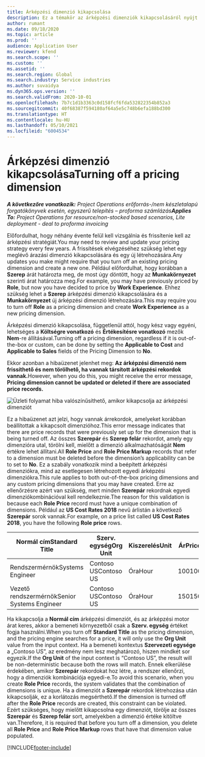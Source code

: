 ```yaml
---
title: Árképzési dimenzió kikapcsolása
description: Ez a témakör az árképzési dimenziók kikapcsolásáról nyújt információkat.
author: rumant
ms.date: 09/18/2020
ms.topic: article
ms.prod: ''
audience: Application User
ms.reviewer: kfend
ms.search.scope: ''
ms.custom: ''
ms.assetid: ''
ms.search.region: Global
ms.search.industry: Service industries
ms.author: suvaidya
ms.dyn365.ops.version: ''
ms.search.validFrom: 2020-10-01
ms.openlocfilehash: 7b7c1d1b3363c0d158fcf6fda532822354b852a3
ms.sourcegitcommit: 40f68387f594180af64a5e5c748b6efa188bd300
ms.translationtype: HT
ms.contentlocale: hu-HU
ms.lasthandoff: 05/10/2021
ms.locfileid: "6004534"
---
```

# <a name="turning-off-a-pricing-dimension"></a><span data-ttu-id="b03d8-103">Árképzési dimenzió kikapcsolása</span><span class="sxs-lookup"><span data-stu-id="b03d8-103">Turning off a pricing dimension</span></span>

<span data-ttu-id="b03d8-104">_**A következőre vonatkozik:** Project Operations erőforrás-/nem készletalapú forgatókönyvek esetén, egyszerű telepítés – proforma számlázás_</span><span class="sxs-lookup"><span data-stu-id="b03d8-104">_**Applies To:** Project Operations for resource/non-stocked based scenarios, Lite deployment - deal to proforma invoicing_</span></span>

<span data-ttu-id="b03d8-105">Előfordulhat, hogy néhány évente felül kell vizsgálnia és frissítenie kell az árképzési stratégiát.</span><span class="sxs-lookup"><span data-stu-id="b03d8-105">You may need to review and update your pricing strategy every few years.</span></span> <span data-ttu-id="b03d8-106">A frissítések elvégzéséhez szükség lehet egy meglévő árazási dimenzió kikapcsolására és egy új létrehozására.</span><span class="sxs-lookup"><span data-stu-id="b03d8-106">Any updates you make might require that you turn off an existing pricing dimension and create a new one.</span></span> <span data-ttu-id="b03d8-107">Például előfordulhat, hogy korábban a **Szerep** árát határozta meg, de most úgy döntött, hogy az **Munkakörnyezet** szerinti árat határozza meg.</span><span class="sxs-lookup"><span data-stu-id="b03d8-107">For example, you may have previously priced by **Role**, but now you have decided to price by **Work Experience**.</span></span> <span data-ttu-id="b03d8-108">Ehhez szükség lehet a **Szerep** árképzési dimenzió kikapcsolására és a **Munkakörnyezet** új árképzési dimenzió létrehozására.</span><span class="sxs-lookup"><span data-stu-id="b03d8-108">This may require you to turn off **Role** as a pricing dimension and create **Work Experience** as a new pricing dimension.</span></span> 

<span data-ttu-id="b03d8-109">Árképzési dimenzió kikapcsolása, függetlenül attól, hogy kész vagy egyéni, lehetséges a **Költségre vonatkozó** és **Értékesítésre vonatkozó** mezők **Nem**-re állításával.</span><span class="sxs-lookup"><span data-stu-id="b03d8-109">Turning off a pricing dimension, regardless if it is out-of-the-box or custom, can be done by setting the **Applicable to Cost** and **Applicable to Sales** fields of the Pricing Dimension to **No**.</span></span>

<span data-ttu-id="b03d8-110">Ekkor azonban a hibaüzenet jelenhet meg: **Az árképzési dimenzió nem frissíthető és nem törölhető, ha vannak társított árképzési rekordok vannak.**</span><span class="sxs-lookup"><span data-stu-id="b03d8-110">However, when you do this, you might receive the error message, **Pricing dimension cannot be updated or deleted if there are associated price records.**</span></span>

![Üzleti folyamat hiba valószínűsíthető, amikor kikapcsolja az árképzési dimenziót](media/Business-Process-Error.png)

<span data-ttu-id="b03d8-112">Ez a hibaüzenet azt jelzi, hogy vannak árrekordok, amelyeket korábban beállítottak a kikapcsolt dimenzióhoz.</span><span class="sxs-lookup"><span data-stu-id="b03d8-112">This error message indicates that there are price records that were previously set up for the dimension that is being turned off.</span></span> <span data-ttu-id="b03d8-113">Az összes **Szerepár** és **Szerep felár** rekordot, amely egy dimenzióra utal, törölni kell, mielőtt a dimenzió alkalmazhatóságát **Nem** értékre lehet állítani.</span><span class="sxs-lookup"><span data-stu-id="b03d8-113">All **Role Price** and **Role Price Markup** records that refer to a dimension must be deleted before the dimension’s applicability can be to set to **No**.</span></span> <span data-ttu-id="b03d8-114">Ez a szabály vonatkozik mind a beépített árképzési dimenziókra, mind az esetlegesen létrehozott egyedi árképzési dimenziókra.</span><span class="sxs-lookup"><span data-stu-id="b03d8-114">This rule applies to both out-of-the-box pricing dimensions and any custom pricing dimensions that you may have created.</span></span> <span data-ttu-id="b03d8-115">Erre az ellenőrzésre azért van szükség, mert minden **Szerepár** rekordnak egyedi dimenziókombinációval kell rendelkeznie.</span><span class="sxs-lookup"><span data-stu-id="b03d8-115">The reason for this validation is because each **Role Price** record must have a unique combination of dimensions.</span></span> <span data-ttu-id="b03d8-116">Például az **US Cost Rates 2018** nevű árlistán a következő **Szerepár** sorok vannak.</span><span class="sxs-lookup"><span data-stu-id="b03d8-116">For example, on a price list called **US Cost Rates 2018**, you have the following **Role price** rows.</span></span> 

| <span data-ttu-id="b03d8-117">Normál cím</span><span class="sxs-lookup"><span data-stu-id="b03d8-117">Standard Title</span></span>         | <span data-ttu-id="b03d8-118">Szerv. egység</span><span class="sxs-lookup"><span data-stu-id="b03d8-118">Org Unit</span></span>    |<span data-ttu-id="b03d8-119">Kiszerelés</span><span class="sxs-lookup"><span data-stu-id="b03d8-119">Unit</span></span>   |<span data-ttu-id="b03d8-120">Ár</span><span class="sxs-lookup"><span data-stu-id="b03d8-120">Price</span></span>  |<span data-ttu-id="b03d8-121">Pénznem</span><span class="sxs-lookup"><span data-stu-id="b03d8-121">Currency</span></span>  |
| -----------------------|-------------|-------|-------|----------|
| <span data-ttu-id="b03d8-122">Rendszermérnök</span><span class="sxs-lookup"><span data-stu-id="b03d8-122">Systems Engineer</span></span>|<span data-ttu-id="b03d8-123">Contoso US</span><span class="sxs-lookup"><span data-stu-id="b03d8-123">Contoso US</span></span>|<span data-ttu-id="b03d8-124">Óra</span><span class="sxs-lookup"><span data-stu-id="b03d8-124">Hour</span></span>| <span data-ttu-id="b03d8-125">100</span><span class="sxs-lookup"><span data-stu-id="b03d8-125">100</span></span>|<span data-ttu-id="b03d8-126">USD</span><span class="sxs-lookup"><span data-stu-id="b03d8-126">USD</span></span>|
| <span data-ttu-id="b03d8-127">Vezető rendszermérnök</span><span class="sxs-lookup"><span data-stu-id="b03d8-127">Senior Systems Engineer</span></span>|<span data-ttu-id="b03d8-128">Contoso US</span><span class="sxs-lookup"><span data-stu-id="b03d8-128">Contoso US</span></span>|<span data-ttu-id="b03d8-129">Óra</span><span class="sxs-lookup"><span data-stu-id="b03d8-129">Hour</span></span>| <span data-ttu-id="b03d8-130">150</span><span class="sxs-lookup"><span data-stu-id="b03d8-130">150</span></span>| <span data-ttu-id="b03d8-131">USD</span><span class="sxs-lookup"><span data-stu-id="b03d8-131">USD</span></span>|


<span data-ttu-id="b03d8-132">Ha kikapcsolja a **Normál cím** árképzési dimenziót, és az árképzési motor árat keres, akkor a bemeneti környezetből csak a **Szerv. egység** értéket fogja használni.</span><span class="sxs-lookup"><span data-stu-id="b03d8-132">When you turn off **Standard Title** as the pricing dimension, and the pricing engine searches for a price, it will only use the **Org Unit** value from the input context.</span></span> <span data-ttu-id="b03d8-133">Ha a bemeneti kontextus **Szervezeti egysége** a „Contoso US”, az eredmény nem lesz meghatározó, hiszen mindkét sor egyezik.</span><span class="sxs-lookup"><span data-stu-id="b03d8-133">If the **Org Unit** of the input context is “Contoso US”, the result will be non-deterministic because both the rows will match.</span></span> <span data-ttu-id="b03d8-134">Ennek elkerülése érdekében, amikor **Szerepár** rekordokat hoz létre, a rendszer ellenőrzi, hogy a dimenziók kombinációja egyedi-e.</span><span class="sxs-lookup"><span data-stu-id="b03d8-134">To avoid this scenario, when you create **Role Price** records, the system validates that the combination of dimensions is unique.</span></span> <span data-ttu-id="b03d8-135">Ha a dimenziót a **Szerepár** rekordok létrehozása után kikapcsolják, ez a korlátozás megsérthető.</span><span class="sxs-lookup"><span data-stu-id="b03d8-135">If the dimension is turned off after the **Role Price** records are created, this constraint can be violated.</span></span> <span data-ttu-id="b03d8-136">Ezért szükséges, hogy mielőtt kikapcsolna egy dimenziót, törölje az összes **Szerepár** és **Szerep felár** sort, amelyekben a dimenzió értéke kitöltve van.</span><span class="sxs-lookup"><span data-stu-id="b03d8-136">Therefore, it is required that before you turn off a dimension, you delete all **Role Price** and **Role Price Markup** rows that have that dimension value populated.</span></span>


[!INCLUDE[footer-include](../includes/footer-banner.md)]